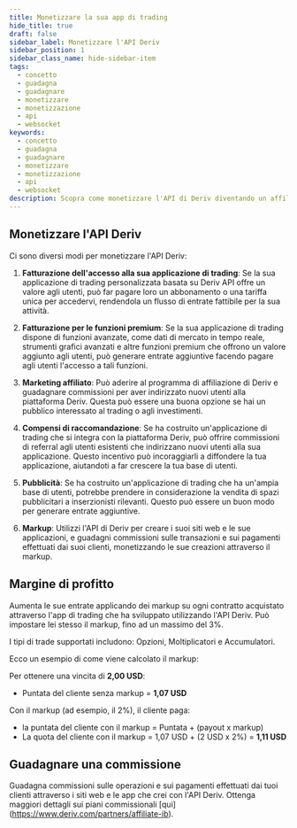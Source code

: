 ```yaml
---
title: Monetizzare la sua app di trading
hide_title: true
draft: false
sidebar_label: Monetizzare l'API Deriv
sidebar_position: 1
sidebar_class_name: hide-sidebar-item
tags:
  - concetto
  - guadagna
  - guadagnare
  - monetizzare
  - monetizzazione
  - api
  - websocket
keywords:
  - concetto
  - guadagna
  - guadagnare
  - monetizzare
  - monetizzazione
  - api
  - websocket
description: Scopra come monetizzare l'API di Deriv diventando un affiliato Deriv, facendo pubblicità sulla sua app di trading o offrendo funzioni premium.
---
```


## Monetizzare l'API Deriv

Ci sono diversi modi per monetizzare l'API Deriv:

1. **Fatturazione dell'accesso alla sua applicazione di trading**: Se la sua applicazione di trading personalizzata basata su Deriv API offre un valore agli utenti, può far pagare loro un abbonamento o una tariffa unica per accedervi, rendendola un flusso di entrate fattibile per la sua attività.

2. **Fatturazione per le funzioni premium**: Se la sua applicazione di trading dispone di funzioni avanzate, come dati di mercato in tempo reale, strumenti grafici avanzati e altre funzioni premium che offrono un valore aggiunto agli utenti, può generare entrate aggiuntive facendo pagare agli utenti l'accesso a tali funzioni.

3. **Marketing affiliato**: Può aderire al programma di affiliazione di Deriv e guadagnare commissioni per aver indirizzato nuovi utenti alla piattaforma Deriv. Questa può essere una buona opzione se hai un pubblico interessato al trading o agli investimenti.

4. **Compensi di raccomandazione**: Se ha costruito un'applicazione di trading che si integra con la piattaforma Deriv, può offrire commissioni di referral agli utenti esistenti che indirizzano nuovi utenti alla sua applicazione. Questo incentivo può incoraggiarli a diffondere la tua applicazione, aiutandoti a far crescere la tua base di utenti.

5. **Pubblicità**: Se ha costruito un'applicazione di trading che ha un'ampia base di utenti, potrebbe prendere in considerazione la vendita di spazi pubblicitari a inserzionisti rilevanti. Questo può essere un buon modo per generare entrate aggiuntive.

6. **Markup**: Utilizzi l'API di Deriv per creare i suoi siti web e le sue applicazioni, e guadagni commissioni sulle transazioni e sui pagamenti effettuati dai suoi clienti, monetizzando le sue creazioni attraverso il markup.

## Margine di profitto

Aumenta le sue entrate applicando dei markup su ogni contratto acquistato attraverso l'app di trading che ha sviluppato utilizzando l'API Deriv. Può impostare lei stesso il markup, fino ad un massimo del 3%.

I tipi di trade supportati includono: Opzioni, Moltiplicatori e Accumulatori.

Ecco un esempio di come viene calcolato il markup:

Per ottenere una vincita di **2,00 USD**:

- Puntata del cliente senza markup = **1,07 USD**

Con il markup (ad esempio, il 2%), il cliente paga:

- la puntata del cliente con il markup = Puntata + (payout x markup)
- La quota del cliente con il markup = 1,07 USD + (2 USD x 2%) = **1,11 USD**

## Guadagnare una commissione

Guadagna commissioni sulle operazioni e sui pagamenti effettuati dai tuoi clienti attraverso i siti web e le app che crei con l'API Deriv. Ottenga maggiori dettagli sui piani commissionali [qui] (https://www.deriv.com/partners/affiliate-ib).
